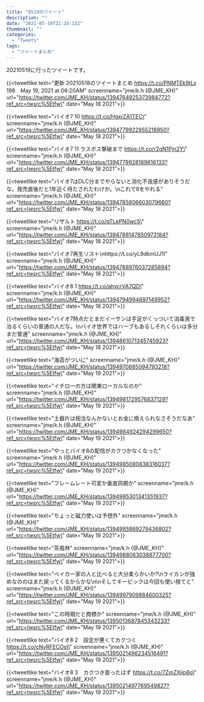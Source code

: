```yaml
---
title: "0519のツイート"
description: ""
date: "2021-05-19T21:20:15Z"
thumbnail: ""
categories:
  - "Tweets"
tags:
  - "ツイートまとめ"
---
```

20210519に行ったツイートです。
<!--more-->
{{<tweetlike text=\"更新 20210518のツイートまとめ https://t.co/PNMTEk9tLv 198　May 19, 2021 at 06:20AM\" screenname=\"jme/k.h (@JME_KH)\" url=\"https://twitter.com/JME_KH/status/1394764925373984772?ref_src=twsrc%5Etfw\" date=\"May 18 2021\">}}

{{<tweetlike text=\"バイオ7 10 https://t.co/HgxrZA1TEC\" screenname=\"jme/k.h (@JME_KH)\" url=\"https://twitter.com/JME_KH/status/1394779922955218950?ref_src=twsrc%5Etfw\" date=\"May 18 2021\">}}

{{<tweetlike text=\"バイオ7 11 ラスボス撃破まで https://t.co/r2qN1Pjn2Y\" screenname=\"jme/k.h (@JME_KH)\" url=\"https://twitter.com/JME_KH/status/1394779928189616133?ref_src=twsrc%5Etfw\" date=\"May 18 2021\">}}

{{<tweetlike text=\"バイオ7はDLC分までやらないと消化不良感がありそうだな。発売直後だと1年近く待たされたわけか。\nこれで8をやれる\" screenname=\"jme/k.h (@JME_KH)\" url=\"https://twitter.com/JME_KH/status/1394785806603079680?ref_src=twsrc%5Etfw\" date=\"May 18 2021\">}}

{{<tweetlike text=\"リザルト https://t.co/qTLePN0wc5\" screenname=\"jme/k.h (@JME_KH)\" url=\"https://twitter.com/JME_KH/status/1394788147850973184?ref_src=twsrc%5Etfw\" date=\"May 18 2021\">}}

{{<tweetlike text=\"バイオ7再生リスト\nhttps://t.co/yL9dkmUJ1I\" screenname=\"jme/k.h (@JME_KH)\" url=\"https://twitter.com/JME_KH/status/1394788976037285894?ref_src=twsrc%5Etfw\" date=\"May 18 2021\">}}

{{<tweetlike text=\"バイオ8 1 https://t.co/ahvcrVA7QD\" screenname=\"jme/k.h (@JME_KH)\" url=\"https://twitter.com/JME_KH/status/1394794994897149952?ref_src=twsrc%5Etfw\" date=\"May 18 2021\">}}

{{<tweetlike text=\"バイオ7時点だとまだイーサンは手足がくっついて消毒液で治るくらいの普通の人だな。\nバイオ世界ではハーブもあるしそれくらいは多分まだ普通\" screenname=\"jme/k.h (@JME_KH)\" url=\"https://twitter.com/JME_KH/status/1394861071345745923?ref_src=twsrc%5Etfw\" date=\"May 18 2021\">}}

{{<tweetlike text=\"海苔がついに\" screenname=\"jme/k.h (@JME_KH)\" url=\"https://twitter.com/JME_KH/status/1394970885094793218?ref_src=twsrc%5Etfw\" date=\"May 19 2021\">}}

{{<tweetlike text=\"イチローの方は関東ローカルなのか\" screenname=\"jme/k.h (@JME_KH)\" url=\"https://twitter.com/JME_KH/status/1394981729576837129?ref_src=twsrc%5Etfw\" date=\"May 19 2021\">}}

{{<tweetlike text=\"土器片は相当なんかないとお金に換えられなさそうだなあ\" screenname=\"jme/k.h (@JME_KH)\" url=\"https://twitter.com/JME_KH/status/1394984924294299650?ref_src=twsrc%5Etfw\" date=\"May 19 2021\">}}

{{<tweetlike text=\"やっとバイオ8の配信がカクつかなくなった\" screenname=\"jme/k.h (@JME_KH)\" url=\"https://twitter.com/JME_KH/status/1394985080838316037?ref_src=twsrc%5Etfw\" date=\"May 19 2021\">}}

{{<tweetlike text=\"フレームレート可変か垂直同期か\" screenname=\"jme/k.h (@JME_KH)\" url=\"https://twitter.com/JME_KH/status/1394985301341351937?ref_src=twsrc%5Etfw\" date=\"May 19 2021\">}}

{{<tweetlike text=\"ちょっと磁力使いは予想外\" screenname=\"jme/k.h (@JME_KH)\" url=\"https://twitter.com/JME_KH/status/1394985869279436802?ref_src=twsrc%5Etfw\" date=\"May 19 2021\">}}

{{<tweetlike text=\"茶風林\" screenname=\"jme/k.h (@JME_KH)\" url=\"https://twitter.com/JME_KH/status/1394988063038877700?ref_src=twsrc%5Etfw\" date=\"May 19 2021\">}}

{{<tweetlike text=\"ベイカー家の人と比べると大分柔らかいか?\nライカンが強めなののはまた戻ってくるからかな\n\nそしてキーピックは今回も使い捨てと\" screenname=\"jme/k.h (@JME_KH)\" url=\"https://twitter.com/JME_KH/status/1394997909884600325?ref_src=twsrc%5Etfw\" date=\"May 19 2021\">}}

{{<tweetlike text=\"この時期だと商標か\" screenname=\"jme/k.h (@JME_KH)\" url=\"https://twitter.com/JME_KH/status/1395013687845343233?ref_src=twsrc%5Etfw\" date=\"May 19 2021\">}}

{{<tweetlike text=\"バイオ8 2　設定が悪くてカクつく https://t.co/cNyRFECOsI\" screenname=\"jme/k.h (@JME_KH)\" url=\"https://twitter.com/JME_KH/status/1395021496234516491?ref_src=twsrc%5Etfw\" date=\"May 19 2021\">}}

{{<tweetlike text=\"バイオ8 3　カクつき直ったはず https://t.co/7ZmZXjip6o\" screenname=\"jme/k.h (@JME_KH)\" url=\"https://twitter.com/JME_KH/status/1395021497769549827?ref_src=twsrc%5Etfw\" date=\"May 19 2021\">}}

